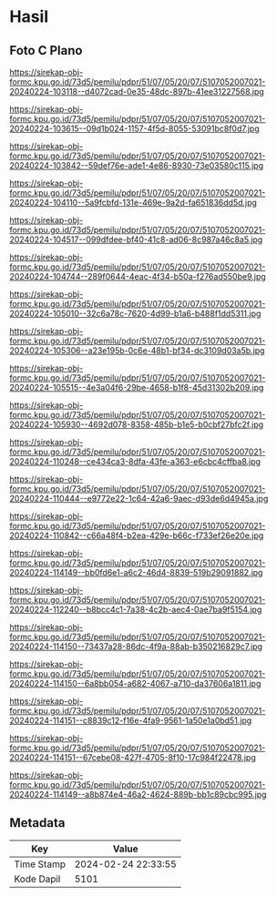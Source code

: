 # Hasil

## Foto C Plano

https://sirekap-obj-formc.kpu.go.id/73d5/pemilu/pdpr/51/07/05/20/07/5107052007021-20240224-103118--d4072cad-0e35-48dc-897b-41ee31227568.jpg

https://sirekap-obj-formc.kpu.go.id/73d5/pemilu/pdpr/51/07/05/20/07/5107052007021-20240224-103615--09d1b024-1157-4f5d-8055-53091bc8f0d7.jpg

https://sirekap-obj-formc.kpu.go.id/73d5/pemilu/pdpr/51/07/05/20/07/5107052007021-20240224-103842--59def76e-ade1-4e86-8930-73e03580c115.jpg

https://sirekap-obj-formc.kpu.go.id/73d5/pemilu/pdpr/51/07/05/20/07/5107052007021-20240224-104110--5a9fcbfd-131e-469e-9a2d-fa651836dd5d.jpg

https://sirekap-obj-formc.kpu.go.id/73d5/pemilu/pdpr/51/07/05/20/07/5107052007021-20240224-104517--099dfdee-bf40-41c8-ad06-8c987a46c8a5.jpg

https://sirekap-obj-formc.kpu.go.id/73d5/pemilu/pdpr/51/07/05/20/07/5107052007021-20240224-104744--289f0644-4eac-4f34-b50a-f276ad550be9.jpg

https://sirekap-obj-formc.kpu.go.id/73d5/pemilu/pdpr/51/07/05/20/07/5107052007021-20240224-105010--32c6a78c-7620-4d99-b1a6-b488f1dd5311.jpg

https://sirekap-obj-formc.kpu.go.id/73d5/pemilu/pdpr/51/07/05/20/07/5107052007021-20240224-105306--a23e195b-0c6e-48b1-bf34-dc3109d03a5b.jpg

https://sirekap-obj-formc.kpu.go.id/73d5/pemilu/pdpr/51/07/05/20/07/5107052007021-20240224-105515--4e3a04f6-29be-4658-b1f8-45d31302b209.jpg

https://sirekap-obj-formc.kpu.go.id/73d5/pemilu/pdpr/51/07/05/20/07/5107052007021-20240224-105930--4692d078-8358-485b-b1e5-b0cbf27bfc2f.jpg

https://sirekap-obj-formc.kpu.go.id/73d5/pemilu/pdpr/51/07/05/20/07/5107052007021-20240224-110248--ce434ca3-8dfa-43fe-a363-e6cbc4cffba8.jpg

https://sirekap-obj-formc.kpu.go.id/73d5/pemilu/pdpr/51/07/05/20/07/5107052007021-20240224-110444--e9772e22-1c64-42a6-9aec-d93de6d4945a.jpg

https://sirekap-obj-formc.kpu.go.id/73d5/pemilu/pdpr/51/07/05/20/07/5107052007021-20240224-110842--c66a48f4-b2ea-429e-b66c-f733ef26e20e.jpg

https://sirekap-obj-formc.kpu.go.id/73d5/pemilu/pdpr/51/07/05/20/07/5107052007021-20240224-114149--bb0fd6e1-a6c2-46d4-8839-519b29091882.jpg

https://sirekap-obj-formc.kpu.go.id/73d5/pemilu/pdpr/51/07/05/20/07/5107052007021-20240224-112240--b8bcc4c1-7a38-4c2b-aec4-0ae7ba9f5154.jpg

https://sirekap-obj-formc.kpu.go.id/73d5/pemilu/pdpr/51/07/05/20/07/5107052007021-20240224-114150--73437a28-86dc-4f9a-88ab-b350216829c7.jpg

https://sirekap-obj-formc.kpu.go.id/73d5/pemilu/pdpr/51/07/05/20/07/5107052007021-20240224-114150--6a8bb054-a682-4067-a710-da37606a1811.jpg

https://sirekap-obj-formc.kpu.go.id/73d5/pemilu/pdpr/51/07/05/20/07/5107052007021-20240224-114151--c8839c12-f16e-4fa9-9561-1a50e1a0bd51.jpg

https://sirekap-obj-formc.kpu.go.id/73d5/pemilu/pdpr/51/07/05/20/07/5107052007021-20240224-114151--67cebe08-427f-4705-8f10-17c984f22478.jpg

https://sirekap-obj-formc.kpu.go.id/73d5/pemilu/pdpr/51/07/05/20/07/5107052007021-20240224-114149--a8b874e4-46a2-4624-889b-bb1c89cbc995.jpg


## Metadata

| Key        | Value               |
| ---------- | ------------------- |
| Time Stamp | 2024-02-24 22:33:55 |
| Kode Dapil | 5101                |



